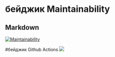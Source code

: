 
# бейджик Maintainability

## Markdown
[![Maintainability](https://api.codeclimate.com/v1/badges/a99a88d28ad37a79dbf6/maintainability)](https://codeclimate.com/github/codeclimate/codeclimate/maintainability)

#бейджик Github Actions
![](https://github.com/actions/frontend-project-lvl1/workflows/Check%20with%20Eslint/badge.svg)
